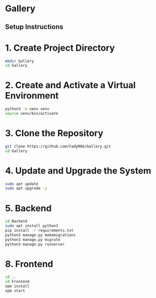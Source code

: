 # Gallery

## Setup Instructions

# 1. Create Project Directory
```bash
mkdir Gallery
cd Gallery
```

# 2. Create and Activate a Virtual Environment
```bash
python3 -m venv venv
source venv/bin/activate
```

# 3. Clone the Repository
```bash
git clone https://github.com/FadyM66/Gallery.git
cd Gallery
```
# 4. Update and Upgrade the System
```bash
sudo apt update
sudo apt upgrade -y
```
# 5. Backend
```bash
cd Backend
sudo apt install python3
pip install -r requirements.txt
python3 manage.py makemigrations
python3 manage.py migrate
python3 manage.py runserver
```
# 8. Frontend
```bash
cd ..
cd Frontend
npm install
npm start
```
